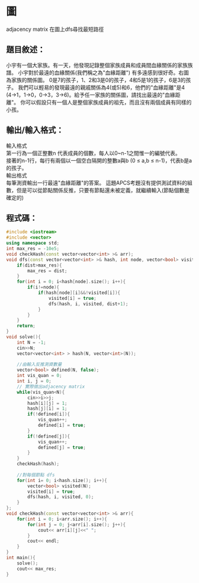 # 圖

adjacency matrix 在圖上dfs尋找最短路徑    

## 題目敘述：

小宇有一個大家族。有一天，他發現記錄整個家族成員和成員間血緣關係的家族族譜。
小宇對於最遠的血緣關係(我們稱之為"血緣距離") 有多遠感到很好奇。右圖為家族的關係圖。
0是7的孩子，1、2和3是0的孩子，4和5是1的孩子，6是3的孩子。
我們可以輕易的發現最遠的親戚關係為4(或5)和6，他們的"血緣距離"是4 (4->1，1->0，0->3，3->6)。給予任一家族的關係圖，請找出最遠的"血緣距離"。
你可以假設只有一個人是整個家族成員的祖先，而且沒有兩個成員有同樣的小孩。    
## 輸出/輸入格式：
輸入格式    
第一行為一個正整數n 代表成員的個數，每人以0~n-1之間惟一的編號代表。    
接著的n-1行，每行有兩個以一個空白隔開的整數a與b (0 ≤ a,b ≤ n-1)，代表b是a的孩子。    
輸出格式    
每筆測資輸出一行最遠"血緣距離"的答案。
這題APCS考題沒有提供測試資料的組數，但是可以從節點關係反推，只要有節點還未被定義，就繼續輸入(節點個數是確定的)      


程式碼：
------------------------------------
```cpp
#include <iostream>
#include <vector>
using namespace std;
int max_res = -10e5;
void checkHash(const vector<vector<int> >& arr);
void dfs(const vector<vector<int> >& hash, int node, vector<bool> visited, int dist){
	if(dist>max_res){
		max_res = dist;
	}
	for(int i = 0; i<hash[node].size(); i++){
		if(i!=node){
			if(hash[node][i]&&!visited[i]){
				visited[i] = true;
				dfs(hash, i, visited, dist+1);
			}
		}
	}
	return;
}
void solve(){
	int N = -1;
	cin>>N;
	vector<vector<int> > hash(N, vector<int>(N));
	
	//由輸入反推測資數量 
	vector<bool> defined(N, false);
	int vis_quan = 0;
	int i, j = 0;
	// 實際做出adjacency matrix 
	while(vis_quan<N){
		cin>>i>>j;
		hash[i][j] = 1;
		hash[j][i] = 1;
		if(!defined[i]){
			vis_quan++;
			defined[i] = true;
		}
		if(!defined[j]){
			vis_quan++;
			defined[j] = true;
		}
	}
	checkHash(hash);
	
	//對每個節點 dfs
	for(int i= 0; i<hash.size(); i++){
		vector<bool> visited(N);
		visited[i] = true;
		dfs(hash, i, visited, 0);
	}
};
void checkHash(const vector<vector<int> >& arr){
	for(int i = 0; i<arr.size(); i++){
		for(int j = 0; j<arr[i].size(); j++){
			cout<< arr[i][j]<<" ";
		}
		cout<< endl;
	}
}
int main(){
	solve();
	cout<< max_res;
}

